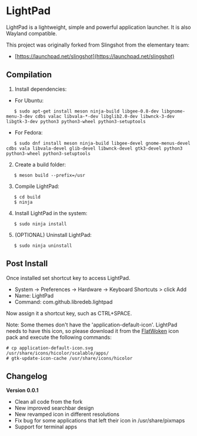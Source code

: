 # LightPad

LightPad is a lightweight, simple and powerful application launcher. It is also Wayland compatible.

This project was originally forked from Slingshot from the elementary team:

  * [https://launchpad.net/slingshot](https://launchpad.net/slingshot)

## Compilation

   1. Install dependencies:
   * For Ubuntu:
   ```
      $ sudo apt-get install meson ninja-build libgee-0.8-dev libgnome-menu-3-dev cdbs valac libvala-*-dev libglib2.0-dev libwnck-3-dev libgtk-3-dev python3 python3-wheel python3-setuptools
   ```
   * For Fedora:
   ```
      $ sudo dnf install meson ninja-build libgee-devel gnome-menus-devel cdbs vala libvala-devel glib-devel libwnck-devel gtk3-devel python3 python3-wheel python3-setuptools
   ```
   2. Create a build folder:
   ```
      $ meson build --prefix=/usr
   ```
   3. Compile LightPad:
   ```
      $ cd build
      $ ninja
   ```
   4. Install LightPad in the system:
   ```
      $ sudo ninja install
   ```
   5. (OPTIONAL) Uninstall LightPad:
   ```
      $ sudo ninja uninstall
   ```

## Post Install

Once installed set shortcut key to access LightPad.

  * System -> Preferences -> Hardware -> Keyboard Shortcuts > click Add
  * Name: LightPad
  * Command: com.github.libredeb.lightpad

Now assign it a shortcut key, such as CTRL+SPACE.

Note: Some themes don't have the 'application-default-icon'. LightPad needs to have this icon, so please download it from the [FlatWoken](https://github.com/alecive/FlatWoken) icon pack and execute the following commands:
```
# cp application-default-icon.svg /usr/share/icons/hicolor/scalable/apps/
# gtk-update-icon-cache /usr/share/icons/hicolor
```

## Changelog
**Version 0.0.1**
* Clean all code from the fork
* New improved searchbar design
* New revamped icon in different resolutions
* Fix bug for some applications that left their icon in /usr/share/pixmaps
* Support for terminal apps

